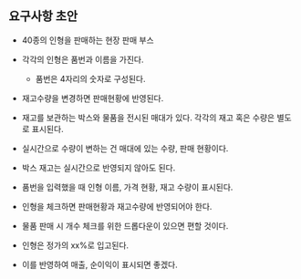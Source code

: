 ## 요구사항 초안

- 40종의 인형을 판매하는 현장 판매 부스
- 각각의 인형은 품번과 이름을 가진다.
  - 품번은 4자리의 숫자로 구성된다.
- 재고수량을 변경하면 판매현황에 반영된다.
- 재고를 보관하는 박스와 물품을 전시된 매대가 있다. 각각의 재고 혹은 수량은 별도로 표시된다.
- 실시간으로 수량이 변하는 건 매대에 있는 수량, 판매 현황이다.
- 박스 재고는 실시간으로 반영되지 않아도 된다.

- 품번을 입력했을 때 인형 이름, 가격 현황, 재고 수량이 표시된다.
- 인형을 체크하면 판매현황과 재고수량에 반영되어야 한다.
- 물품 판매 시 개수 체크를 위한 드롭다운이 있으면 편할 것이다.

- 인형은 정가의 xx%로 입고된다.
- 이를 반영하여 매출, 순이익이 표시되면 좋겠다.
